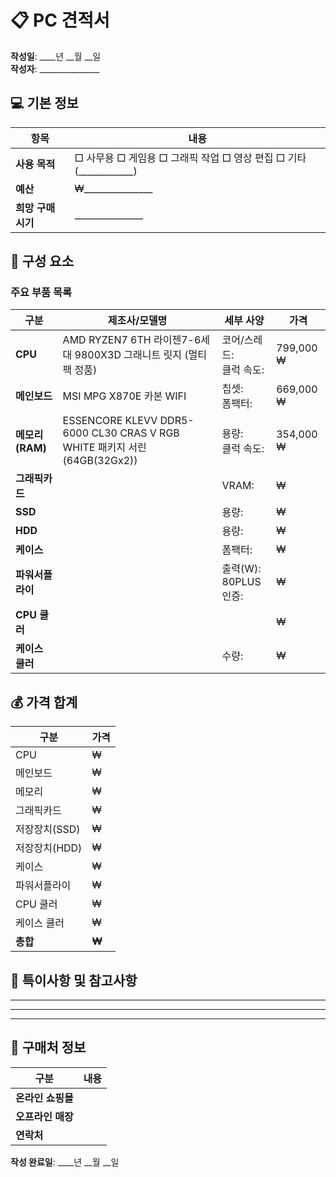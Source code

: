 # 📋 PC 견적서

**작성일**: ____년 __월 __일  
**작성자**: _______________

## 💻 기본 정보

| 항목 | 내용 |
|------|------|
| **사용 목적** | □ 사무용 □ 게임용 □ 그래픽 작업 □ 영상 편집 □ 기타(____________) |
| **예산** | ₩_______________ |
| **희망 구매 시기** | _______________ |

## 🔧 구성 요소

### 주요 부품 목록

| 구분 | 제조사/모델명                                           | 세부 사양 | 가격        |
|------|---------------------------------------------------|---------|-----------|
| **CPU** | AMD RYZEN7 6TH 라이젠7-6세대 9800X3D 그래니트 릿지 (멀티팩 정품)  | 코어/스레드: <br>클럭 속도: | 799,000 ₩ |
| **메인보드** | MSI MPG X870E 카본 WIFI                             | 칩셋: <br>폼팩터: | 669,000 ₩ |
| **메모리(RAM)** |ESSENCORE KLEVV DDR5-6000 CL30 CRAS V RGB WHITE 패키지 서린 (64GB(32Gx2)) | 용량: <br>클럭 속도: | 354,000 ₩ |
| **그래픽카드** |                                                   | VRAM: | ₩         |
| **SSD** |                                                   | 용량: | ₩         |
| **HDD** |                                                   | 용량: | ₩         |
| **케이스** |                                                   | 폼팩터: | ₩         |
| **파워서플라이** |                                                   | 출력(W): <br>80PLUS 인증: | ₩         |
| **CPU 쿨러** |                                                   | | ₩         |
| **케이스 쿨러** |                                                   | 수량: | ₩         |

## 💰 가격 합계

| 구분 | 가격 |
|------|------|
| CPU | ₩ |
| 메인보드 | ₩ |
| 메모리 | ₩ |
| 그래픽카드 | ₩ |
| 저장장치(SSD) | ₩ |
| 저장장치(HDD) | ₩ |
| 케이스 | ₩ |
| 파워서플라이 | ₩ |
| CPU 쿨러 | ₩ |
| 케이스 쿨러 | ₩ |
| **총합** | **₩** |

## 📝 특이사항 및 참고사항
_____________________________________________________________
_____________________________________________________________
_____________________________________________________________

## 🛒 구매처 정보

| 구분 | 내용 |
|------|------|
| **온라인 쇼핑몰** | |
| **오프라인 매장** | |
| **연락처** | |

**작성 완료일**: ____년 __월 __일

